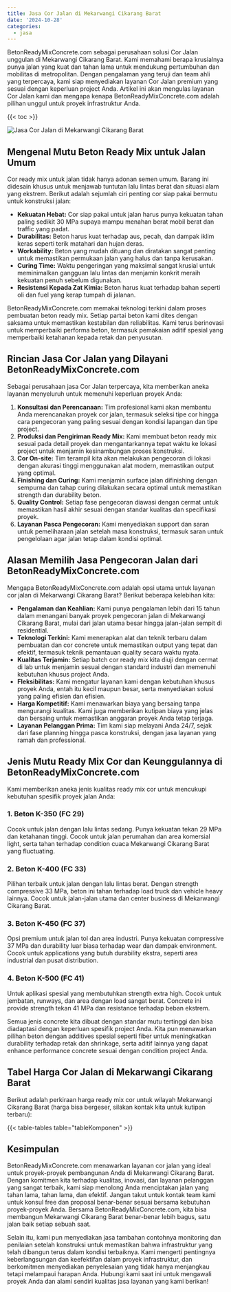 ```yaml
---
title: Jasa Cor Jalan di Mekarwangi Cikarang Barat
date: '2024-10-28'
categories:
  - jasa
---
```


BetonReadyMixConcrete.com sebagai perusahaan solusi Cor Jalan unggulan di Mekarwangi Cikarang Barat. Kami memahami berapa krusialnya punya jalan yang kuat dan tahan lama untuk mendukung pertumbuhan dan mobilitas di metropolitan. Dengan pengalaman yang teruji dan team ahli yang terpercaya, kami siap menyediakan layanan Cor Jalan premium yang sesuai dengan keperluan project Anda. Artikel ini akan mengulas layanan Cor Jalan kami dan mengapa kenapa BetonReadyMixConcrete.com adalah pilihan unggul untuk proyek infrastruktur Anda.

{{< toc >}}

![Jasa Cor Jalan di Mekarwangi Cikarang Barat](https://betoncor8.github.io/cor/harga-beton-readymix-concrete%20(16).png)

## Mengenal Mutu Beton Ready Mix untuk Jalan Umum

Cor ready mix untuk jalan tidak hanya adonan semen umum. Barang ini didesain khusus untuk menjawab tuntutan lalu lintas berat dan situasi alam yang ekstrem. Berikut adalah sejumlah ciri penting cor siap pakai bermutu untuk konstruksi jalan:

- **Kekuatan Hebat:** Cor siap pakai untuk jalan harus punya kekuatan tahan paling sedikit 30 MPa supaya mampu menahan berat mobil berat dan traffic yang padat.
- **Durabilitas:** Beton harus kuat terhadap aus, pecah, dan dampak iklim keras seperti terik matahari dan hujan deras.
- **Workability:** Beton yang mudah dituang dan diratakan sangat penting untuk memastikan permukaan jalan yang halus dan tanpa kerusakan.
- **Curing Time:** Waktu pengeringan yang maksimal sangat krusial untuk meminimalkan gangguan lalu lintas dan menjamin konkrit meraih kekuatan penuh sebelum digunakan.
- **Resistensi Kepada Zat Kimia:** Beton harus kuat terhadap bahan seperti oli dan fuel yang kerap tumpah di jalanan.

BetonReadyMixConcrete.com memakai teknologi terkini dalam proses pembuatan beton ready mix. Setiap partai beton kami dites dengan saksama untuk memastikan kestabilan dan reliabilitas. Kami terus berinovasi untuk memperbaiki performa beton, termasuk pemakaian aditif spesial yang memperbaiki ketahanan kepada retak dan penyusutan.

## Rincian Jasa Cor Jalan yang Dilayani BetonReadyMixConcrete.com

Sebagai perusahaan jasa Cor Jalan terpercaya, kita memberikan aneka layanan menyeluruh untuk memenuhi keperluan proyek Anda:

1. **Konsultasi dan Perencanaan:** Tim profesional kami akan membantu Anda merencanakan proyek cor jalan, termasuk seleksi tipe cor hingga cara pengecoran yang paling sesuai dengan kondisi lapangan dan tipe project.
2. **Produksi dan Pengiriman Ready Mix:** Kami membuat beton ready mix sesuai pada detail proyek dan mengantarkannya tepat waktu ke lokasi project untuk menjamin kesinambungan proses konstruksi.
3. **Cor On-site:** Tim terampil kita akan melakukan pengecoran di lokasi dengan akurasi tinggi menggunakan alat modern, memastikan output yang optimal.
4. **Finishing dan Curing:** Kami menjamin surface jalan difinishing dengan sempurna dan tahap curing dilakukan secara optimal untuk memastikan strength dan durability beton.
5. **Quality Control:** Setiap fase pengecoran diawasi dengan cermat untuk memastikan hasil akhir sesuai dengan standar kualitas dan specifikasi proyek.
6. **Layanan Pasca Pengecoran:** Kami menyediakan support dan saran untuk pemeliharaan jalan setelah masa konstruksi, termasuk saran untuk pengelolaan agar jalan tetap dalam kondisi optimal.

## Alasan Memilih Jasa Pengecoran Jalan dari BetonReadyMixConcrete.com

Mengapa BetonReadyMixConcrete.com adalah opsi utama untuk layanan cor jalan di Mekarwangi Cikarang Barat? Berikut beberapa kelebihan kita:

- **Pengalaman dan Keahlian:** Kami punya pengalaman lebih dari 15 tahun dalam menangani banyak proyek pengecoran jalan di Mekarwangi Cikarang Barat, mulai dari jalan utama besar hingga jalan-jalan sempit di residential.
- **Teknologi Terkini:** Kami menerapkan alat dan teknik terbaru dalam pembuatan dan cor concrete untuk memastikan output yang tepat dan efektif, termasuk teknik pemantauan quality secara waktu nyata.
- **Kualitas Terjamin:** Setiap batch cor ready mix kita diuji dengan cermat di lab untuk menjamin sesuai dengan standard industri dan memenuhi kebutuhan khusus project Anda.
- **Fleksibilitas:** Kami mengatur layanan kami dengan kebutuhan khusus proyek Anda, entah itu kecil maupun besar, serta menyediakan solusi yang paling efisien dan efisien.
- **Harga Kompetitif:** Kami menawarkan biaya yang bersaing tanpa mengurangi kualitas. Kami juga memberikan kutipan biaya yang jelas dan bersaing untuk memastikan anggaran proyek Anda tetap terjaga.
- **Layanan Pelanggan Prima:** Tim kami siap melayani Anda 24/7, sejak dari fase planning hingga pasca konstruksi, dengan jasa layanan yang ramah dan professional.

## Jenis Mutu Ready Mix Cor dan Keunggulannya di BetonReadyMixConcrete.com

Kami memberikan aneka jenis kualitas ready mix cor untuk mencukupi kebutuhan spesifik proyek jalan Anda:

### 1\. Beton K-350 (FC 29)

Cocok untuk jalan dengan lalu lintas sedang. Punya kekuatan tekan 29 MPa dan ketahanan tinggi. Cocok untuk jalan perumahan dan area komersial light, serta tahan terhadap condition cuaca Mekarwangi Cikarang Barat yang fluctuating.

### 2\. Beton K-400 (FC 33)

Pilihan terbaik untuk jalan dengan lalu lintas berat. Dengan strength compressive 33 MPa, beton ini tahan terhadap load truck dan vehicle heavy lainnya. Cocok untuk jalan-jalan utama dan center business di Mekarwangi Cikarang Barat.

### 3\. Beton K-450 (FC 37)

Opsi premium untuk jalan tol dan area industri. Punya kekuatan compressive 37 MPa dan durability luar biasa terhadap wear dan dampak environment. Cocok untuk applications yang butuh durability ekstra, seperti area industrial dan pusat distribution.

### 4\. Beton K-500 (FC 41)

Untuk aplikasi spesial yang membutuhkan strength extra high. Cocok untuk jembatan, runways, dan area dengan load sangat berat. Concrete ini provide strength tekan 41 MPa dan resistance terhadap beban ekstrem.

Semua jenis concrete kita dibuat dengan standar mutu tertinggi dan bisa diadaptasi dengan keperluan spesifik project Anda. Kita pun menawarkan pilihan beton dengan additives spesial seperti fiber untuk meningkatkan durability terhadap retak dan shrinkage, serta aditif lainnya yang dapat enhance performance concrete sesuai dengan condition project Anda.

## Tabel Harga Cor Jalan di Mekarwangi Cikarang Barat

Berikut adalah perkiraan harga ready mix cor untuk wilayah Mekarwangi Cikarang Barat (harga bisa bergeser, silakan kontak kita untuk kutipan terbaru):

{{< table-tables table="tableKomponen" >}}

## Kesimpulan

BetonReadyMixConcrete.com menawarkan layanan cor jalan yang ideal untuk proyek-proyek pembangunan Anda di Mekarwangi Cikarang Barat. Dengan komitmen kita terhadap kualitas, inovasi, dan layanan pelanggan yang sangat terbaik, kami siap menolong Anda menciptakan jalan yang tahan lama, tahan lama, dan efektif. Jangan takut untuk kontak team kami untuk konsul free dan proposal benar-benar sesuai bersama kebutuhan proyek-proyek Anda. Bersama BetonReadyMixConcrete.com, kita bisa membangun Mekarwangi Cikarang Barat benar-benar lebih bagus, satu jalan baik setiap sebuah saat.

Selain itu, kami pun menyediakan jasa tambahan contohnya monitoring dan penilaian setelah konstruksi untuk memastikan bahwa infrastruktur yang telah dibangun terus dalam kondisi terbaiknya. Kami mengerti pentingnya keberlangsungan dan keefektifan dalam proyek infrastruktur, dan berkomitmen menyediakan penyelesaian yang tidak hanya menjangkau tetapi melampaui harapan Anda. Hubungi kami saat ini untuk mengawali proyek Anda dan alami sendiri kualitas jasa layanan yang kami berikan!
